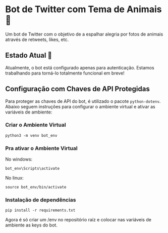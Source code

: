 # Bot de Twitter com Tema de Animais 🐾

Um bot de Twitter com o objetivo de a espalhar alegria por fotos de animais através de retweets, likes, etc.

## Estado Atual 🚀

Atualmente, o bot está configurado apenas para autenticação. Estamos trabalhando para torná-lo totalmente funcional em breve!

## Configuração com Chaves de API Protegidas

Para proteger as chaves de API do bot, é utilizado o pacote `python-dotenv`. Abaixo seguem instruções para configurar o ambiente virtual e ativar as variáveis de ambiente:

### Criar o Ambiente Virtual

```shell
python3 -m venv bot_env
```

### Pra ativar o Ambiente Virtual

No windows:

```shell
bot_env\Scripts\activate
```

No linux:

```shell
source bot_env/bin/activate
```

### Instalação de dependências

```shell
pip install -r requirements.txt
```

Agora é só criar um /env no repositório raíz e colocar nas variáveis de ambiente as keys do bot.
